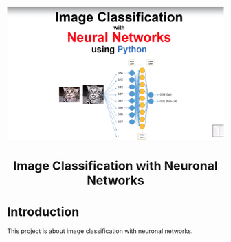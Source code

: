 <p align=center><img src=_src/assets/banner.png><p>

# <h1 align=center> **Image Classification with Neuronal Networks** </h1>

# Introduction

This project is about image classification with neuronal networks.
